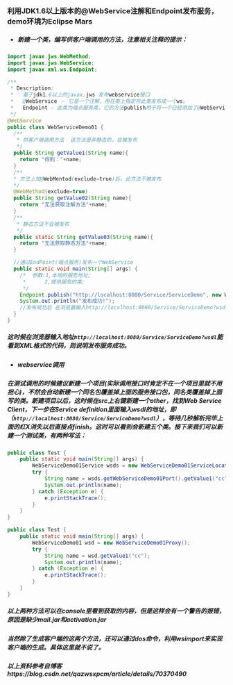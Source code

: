 ### 利用JDK1.6以上版本的@WebService注解和Endpoint发布服务，demo环境为Eclipse Mars
* ##### 新建一个类，编写供客户端调用的方法，注意相关注释的提示：
```java
import javax.jws.WebMethod;
import javax.jws.WebService;
import javax.xml.ws.Endpoint;

/**
 * Description: 
 *   基于jdk1.6以上的javax.jws 发布webservice接口
 *   @WebService － 它是一个注解，用在类上指定将此类发布成一个ws。
 *   Endpoint – 此类为端点服务类，它的方法publish用于将一个已经添加了@WebService注解对象绑定到一个地址的端口上。 
 */
@WebService
public class WebServiceDemo01 {
  /**
   * 供客户端调用方法  该方法是非静态的，会被发布
   */
  public String getValue1(String name){
    return "得到："+name;
  }
  /**
  * 方法上加@WebMentod(exclude=true)后，此方法不被发布
  */
  @WebMethod(exclude=true)
  public String getValue02(String name){
    return "无法获取注解方法"+name;
  }
  /** 
   * 静态方法不会被发布
   */
  public static String getValue03(String name){
    return "无法获取静态方法"+name;
  }

  //通过EndPoint(端点服务)发布一个WebService
  public static void main(String[] args) {
    /* 	参数:1,本地的服务地址;	
     *  	2,提供服务的类;
     */
    Endpoint.publish("http://localhost:8080/Service/ServiceDemo", new WebServiceDemo01());
    System.out.println("发布成功!");
    //发布成功后 在浏览器输入http://localhost:8080/Service/ServiceDemo?wsdl
  }
}
```
##### 这时候在浏览器输入地址`http://localhost:8080/Service/ServiceDemo?wsdl`能看到XML格式的代码，则说明发布服务成功。
* ##### webservice调用
##### 在测试调用的时候建议新建一个项目(实际调用接口时肯定不在一个项目里就不用担心)，不然会自动新建一个同名包覆盖掉上面的服务接口包，同名类覆盖掉上面写的类。新建项目以后，这时候在src上右键新建一个other，找到Web Service Client，下一步在Service definition里面输入wsdl的地址，即（`http://localhost:8080/Service/ServiceDemo?wsdl`），等待几秒解析完毕上面的红X消失以后直接点finish。这时可以看到会新建五个类。接下来我们可以新建一个测试类，有两种写法：
```java
public class Test {
	public static void main(String[] args) {
		WebServiceDemo01Service wsds = new WebServiceDemo01ServiceLocator();
		try {
			String name = wsds.getWebServiceDemo01Port().getValue1("cc");
			System.out.println(name);
		} catch (Exception e) {
			e.printStackTrace();
		}
	}
}
```
```java
public class Test {
	public static void main(String[] args) {
		WebServiceDemo01 wsd = new WebServiceDemo01Proxy();
		try {
			String name = wsd.getValue1("cc");
			System.out.println(name);
		} catch (Exception e) {
			e.printStackTrace();
		}
	}
}
```
##### 以上两种方法可以在console里看到获取的内容，但是这样会有一个警告的报错，原因是缺少mail.jar和activation.jar 
##### 当然除了生成客户端的这两个方法，还可以通过dos命令，利用wsimport来实现客户端的生成。具体这里就不说了。
##### 以上资料参考自博客https://blog.csdn.net/qazwsxpcm/article/details/70370490
